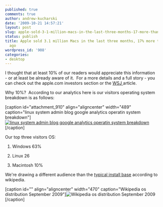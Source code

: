 ```yaml
---
published: true
comments: true
author: andrew-kucharski
date: '2009-10-21 14:57:21'
layout: post
slug: apple-sold-3-1-million-macs-in-the-last-three-months-17-more-than-a-year-ago
status: publish
title: Apple sold 3.1 million Macs in the last three months, 17% more than a year
  ago
wordpress_id: '908'
categories:
- desktop
---
```


I thought that at least 10% of our readers would appreciate this information - or at least be already aware of it.  For a more details and a full story - you can check out the apple.com investors section or the [WSJ ](http://online.wsj.com/article/SB10001424052748704500604574483631612633824.html)article.

Why 10%?  According to our analytics here is our visitors operating system breakdown is as follows:

[caption id="attachment_910" align="aligncenter" width="489" caption="linux system admin blog google analytics operatin system breakdown"][![linux system admin blog google analytics operatin system breakdown](http://linuxsysadminblog.com/images/2009/10/linux-blog-analytics-operating-system-stats.png)](http://linuxsysadminblog.com/images/2009/10/linux-blog-analytics-operating-system-stats.png)[/caption]

Our top three visitors OS:

1) Windows 63%

2) Linux 26

3) Macintosh 10%

We're drawing a different audience than the [typical install base](http://en.wikipedia.org/wiki/Usage_share_of_desktop_operating_systems) according to wikipedia.

[caption id="" align="aligncenter" width="470" caption="Wikipedia os distribution September 2009"]![Wikipedia os distribution September 2009](http://upload.wikimedia.org/wikipedia/commons/b/b5/Operating_system_usage_share.svg)[/caption] 
